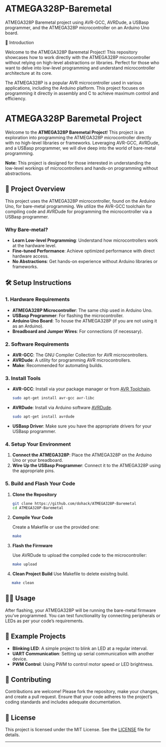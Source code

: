 # ATMEGA328P-Baremetal

ATMEGA328P Baremetal project using AVR-GCC, AVRDude, a USBasp programmer, and the ATMEGA328P microcontroller on an Arduino Uno board.

🚀 Introduction

Welcome to the ATMEGA328P Baremetal Project! This repository showcases how to work directly with the ATMEGA328P microcontroller without relying on high-level abstractions or libraries. Perfect for those who want to delve into low-level programming and understand microcontroller architecture at its core.

The ATMEGA328P is a popular AVR microcontroller used in various applications, including the Arduino platform. This project focuses on programming it directly in assembly and C to achieve maximum control and efficiency.

# ATMEGA328P Baremetal Project

Welcome to the **ATMEGA328P Baremetal Project**! This project is an exploration into programming the ATMEGA328P microcontroller directly with no high-level libraries or frameworks. Leveraging AVR-GCC, AVRDude, and a USBasp programmer, we will dive deep into the world of bare-metal programming.

**Note:** This project is designed for those interested in understanding the low-level workings of microcontrollers and hands-on programming without abstractions.

## 📜 Project Overview

This project uses the ATMEGA328P microcontroller, found on the Arduino Uno, for bare-metal programming. We utilize the AVR-GCC toolchain for compiling code and AVRDude for programming the microcontroller via a USBasp programmer.

### Why Bare-metal?

- **Learn Low-level Programming**: Understand how microcontrollers work at the hardware level.
- **Fine-tuned Performance**: Achieve optimized performance with direct hardware access.
- **No Abstractions**: Get hands-on experience without Arduino libraries or frameworks.

## 🛠️ Setup Instructions

### 1. **Hardware Requirements**

- **ATMEGA328P Microcontroller**: The same chip used in Arduino Uno.
- **USBasp Programmer**: For flashing the microcontroller.
- **Arduino Uno Board**: To house the ATMEGA328P (if you are not using it as an Arduino).
- **Breadboard and Jumper Wires**: For connections (if necessary).

### 2. **Software Requirements**

- **AVR-GCC**: The GNU Compiler Collection for AVR microcontrollers.
- **AVRDude**: A utility for programming AVR microcontrollers.
- **Make**: Recommended for automating builds.

### 3. **Install Tools**

- **AVR-GCC**: Install via your package manager or from [AVR Toolchain](https://www.microchip.com/en-us/tools-resources/develop/microchip-studio/gcc-compilers).

  ```bash
  sudo apt-get install avr-gcc avr-libc
  ```

- **AVRDude**: Install via Arduino software [AVRDude](https://www.arduino.cc/en/software).

  ```bash
  sudo apt-get install avrdude
  ```

- **USBasp Driver**: Make sure you have the appropriate drivers for your USBasp programmer.

### 4. **Setup Your Environment**

1. **Connect the ATMEGA328P**: Place the ATMEGA328P on the Arduino Uno or your breadboard.
2. **Wire Up the USBasp Programmer**: Connect it to the ATMEGA328P using the appropriate pins.

### 5. **Build and Flash Your Code**

1. **Clone the Repository**

   ```bash
   git clone https://github.com/dohack/ATMEGA328P-Baremetal
   cd ATMEGA328P-Baremetal
   ```

2. **Compile Your Code**

   Create a Makefile or use the provided one:

   ```bash
   make
   ```

3. **Flash the Firmware**

   Use AVRDude to upload the compiled code to the microcontroller:

   ```bash
   make upload
   ```

4. **Clean Project Build**
 Use Makefile to delete exisitng build.

```bash
   make clean
   ```

## 🧑‍💻 Usage

After flashing, your ATMEGA328P will be running the bare-metal firmware you’ve programmed. You can test functionality by connecting peripherals or LEDs as per your code’s requirements.

## 🔧 Example Projects

- **Blinking LED**: A simple project to blink an LED at a regular interval.
- **UART Communication**: Setting up serial communication with another device.
- **PWM Control**: Using PWM to control motor speed or LED brightness.

## 🤝 Contributing

Contributions are welcome! Please fork the repository, make your changes, and create a pull request. Ensure that your code adheres to the project’s coding standards and includes adequate documentation.

## 📜 License

This project is licensed under the MIT License. See the [LICENSE](LICENSE) file for details.

---
